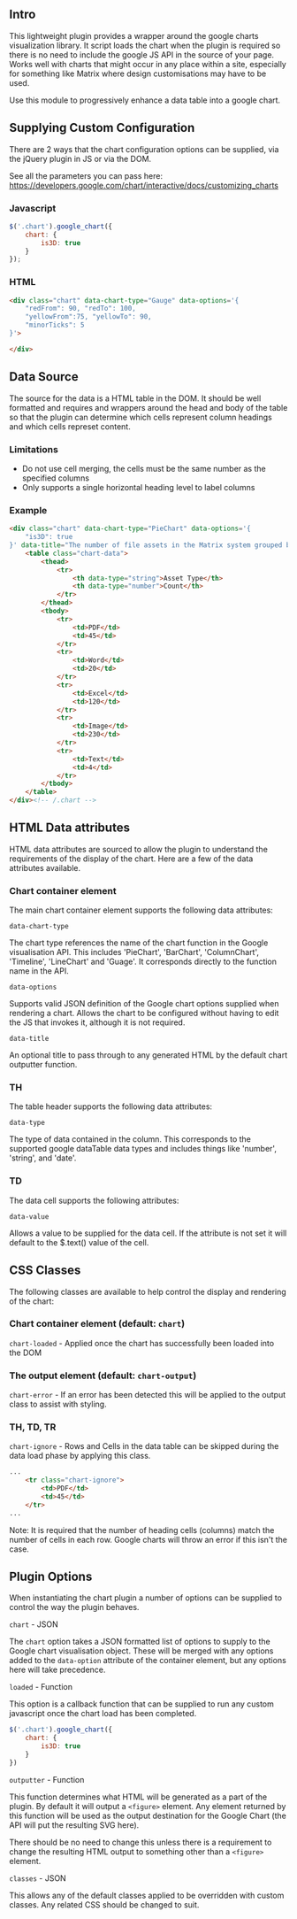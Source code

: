 Intro
-----

This lightweight plugin provides a wrapper around the google charts visualization library. It script loads the chart when the plugin is required so there is no need to include the google JS API in the source of your page. Works well with charts that might occur in any place within a site, especially for something like Matrix where design customisations may have to be used.

Use this module to progressively enhance a data table into a google chart.

Supplying Custom Configuration
------------------------------

There are 2 ways that the chart configuration options can be supplied, via the jQuery plugin in JS or via the DOM.

See all the parameters you can pass here: https://developers.google.com/chart/interactive/docs/customizing_charts

### Javascript

```javascript
$('.chart').google_chart({
    chart: {
        is3D: true
    }
});
```

### HTML

```html
<div class="chart" data-chart-type="Gauge" data-options='{
    "redFrom": 90, "redTo": 100,
    "yellowFrom":75, "yellowTo": 90,
    "minorTicks": 5
}'>

</div>
```

Data Source
-----------

The source for the data is a HTML table in the DOM. It should be well formatted and requires <thead> and <tbody> wrappers around the head and body of the table so that the plugin can determine which cells represent column headings and which cells represet content.

### Limitations

* Do not use cell merging, the cells must be the same number as the specified columns
* Only supports a single horizontal heading level to label columns

### Example

```html
<div class="chart" data-chart-type="PieChart" data-options='{
    "is3D": true
}' data-title="The number of file assets in the Matrix system grouped by type">
    <table class="chart-data">
        <thead>
            <tr>
                <th data-type="string">Asset Type</th>
                <th data-type="number">Count</th>
            </tr>
        </thead>
        <tbody>
            <tr>
                <td>PDF</td>
                <td>45</td>
            </tr>
            <tr>
                <td>Word</td>
                <td>20</td>
            </tr>
            <tr>
                <td>Excel</td>
                <td>120</td>
            </tr>
            <tr>
                <td>Image</td>
                <td>230</td>
            </tr>
            <tr>
                <td>Text</td>
                <td>4</td>
            </tr>
        </tbody>
    </table>
</div><!-- /.chart -->
```

HTML Data attributes
--------------------

HTML data attributes are sourced to allow the plugin to understand the requirements of the display of the chart. Here are a few of the data attributes available.

### Chart container element

The main chart container element supports the following data attributes:

`data-chart-type`

The chart type references the name of the chart function in the Google visualisation API. This includes 'PieChart', 'BarChart', 'ColumnChart', 'Timeline', 'LineChart' and 'Guage'. It corresponds directly to the function name in the API.

`data-options`

Supports valid JSON definition of the Google chart options supplied when rendering a chart. Allows the chart to be configured without having to edit the JS that invokes it, although it is not required.

`data-title`

An optional title to pass through to any generated HTML by the default chart outputter function.

### TH

The table header supports the following data attributes:

`data-type`

The type of data contained in the column. This corresponds to the supported google dataTable data types and includes things like 'number', 'string', and 'date'.

### TD

The data cell supports the following attributes:

`data-value`

Allows a value to be supplied for the data cell. If the attribute is not set it will default to the $.text() value of the cell.

CSS Classes
-----------

The following classes are available to help control the display and rendering of the chart:

### Chart container element (default: `chart`)

`chart-loaded` - Applied once the chart has successfully been loaded into the DOM

### The output element (default: `chart-output`)

`chart-error`  - If an error has been detected this will be applied to the output class to assist with styling.

### TH, TD, TR

`chart-ignore` - Rows and Cells in the data table can be skipped during the data load phase by applying this class.

```html
...
    <tr class="chart-ignore">
        <td>PDF</td>
        <td>45</td>
    </tr>
...
```

Note: It is required that the number of heading cells (columns) match the number of cells in each row. Google charts will throw an error if this isn't the case.

Plugin Options
--------------

When instantiating the chart plugin a number of options can be supplied to control the way the plugin behaves.

`chart` - JSON

The `chart` option takes a JSON formatted list of options to supply to the Google chart visualisation object. These will be merged with any options added to the `data-option` attribute of the container element, but any options here will take precedence.

`loaded` - Function

This option is a callback function that can be supplied to run any custom javascript once the chart load has been completed.

```javascript
$('.chart').google_chart({
    chart: {
        is3D: true
    }
})
```

`outputter` - Function

This function determines what HTML will be generated as a part of the plugin. By default it will output a `<figure>` element. Any element returned by this function will be used as the output destination for the Google Chart (the API will put the resulting SVG here).

There should be no need to change this unless there is a requirement to change the resulting HTML output to something other than a `<figure>` element.

`classes` - JSON

This allows any of the default classes applied to be overridden with custom classes. Any related CSS should be changed to suit.